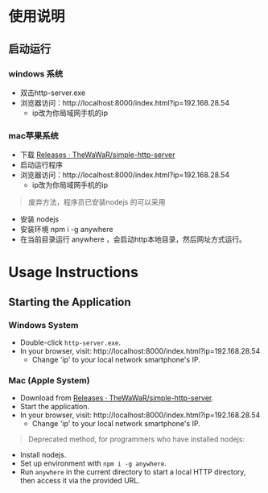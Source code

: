 # 使用说明

## 启动运行
### windows 系统
- 双击http-server.exe
- 浏览器访问：http://localhost:8000/index.html?ip=192.168.28.54
  - ip改为你局域网手机的ip

### mac苹果系统
- 下载 [Releases · TheWaWaR/simple-http-server](https://github.com/TheWaWaR/simple-http-server/releases)
- 启动运行程序
- 浏览器访问：http://localhost:8000/index.html?ip=192.168.28.54
  - ip改为你局域网手机的ip

> 废弃方法，程序员已安装nodejs 的可以采用
- 安装 nodejs
- 安装环境 npm i -g anywhere
- 在当前目录运行 anywhere ，会启动http本地目录，然后网址方式运行。


# Usage Instructions

## Starting the Application
### Windows System
- Double-click `http-server.exe`.
- In your browser, visit: http://localhost:8000/index.html?ip=192.168.28.54
  - Change 'ip' to your local network smartphone's IP.

### Mac (Apple System)
- Download from [Releases · TheWaWaR/simple-http-server](https://github.com/TheWaWaR/simple-http-server/releases).
- Start the application.
- In your browser, visit: http://localhost:8000/index.html?ip=192.168.28.54
  - Change 'ip' to your local network smartphone's IP.

> Deprecated method, for programmers who have installed nodejs:
- Install nodejs.
- Set up environment with `npm i -g anywhere`.
- Run `anywhere` in the current directory to start a local HTTP directory, then access it via the provided URL.
